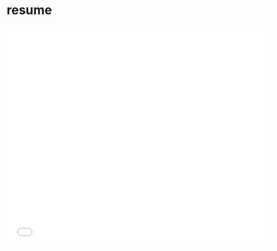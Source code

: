 # resume

<embed src="my_resume.pdf" width="600" height="500" alt="pdf" pluginspage="http://www.adobe.com/products/acrobat/readstep2.html">
